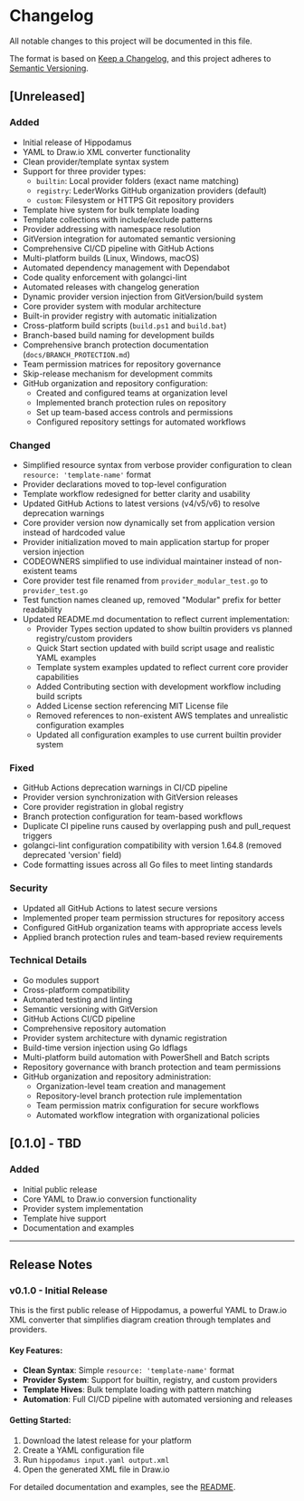 # Changelog

All notable changes to this project will be documented in this file.

The format is based on [Keep a Changelog](https://keepachangelog.com/en/1.0.0/),
and this project adheres to [Semantic Versioning](https://semver.org/spec/v2.0.0.html).

## [Unreleased]

### Added
- Initial release of Hippodamus
- YAML to Draw.io XML converter functionality
- Clean provider/template syntax system
- Support for three provider types:
  - `builtin`: Local provider folders (exact name matching)
  - `registry`: LederWorks GitHub organization providers (default)
  - `custom`: Filesystem or HTTPS Git repository providers
- Template hive system for bulk template loading
- Template collections with include/exclude patterns
- Provider addressing with namespace resolution
- GitVersion integration for automated semantic versioning
- Comprehensive CI/CD pipeline with GitHub Actions
- Multi-platform builds (Linux, Windows, macOS)
- Automated dependency management with Dependabot
- Code quality enforcement with golangci-lint
- Automated releases with changelog generation
- Dynamic provider version injection from GitVersion/build system
- Core provider system with modular architecture
- Built-in provider registry with automatic initialization
- Cross-platform build scripts (`build.ps1` and `build.bat`)
- Branch-based build naming for development builds
- Comprehensive branch protection documentation (`docs/BRANCH_PROTECTION.md`)
- Team permission matrices for repository governance
- Skip-release mechanism for development commits
- GitHub organization and repository configuration:
  - Created and configured teams at organization level
  - Implemented branch protection rules on repository
  - Set up team-based access controls and permissions
  - Configured repository settings for automated workflows

### Changed
- Simplified resource syntax from verbose provider configuration to clean `resource: 'template-name'` format
- Provider declarations moved to top-level configuration
- Template workflow redesigned for better clarity and usability
- Updated GitHub Actions to latest versions (v4/v5/v6) to resolve deprecation warnings
- Core provider version now dynamically set from application version instead of hardcoded value
- Provider initialization moved to main application startup for proper version injection
- CODEOWNERS simplified to use individual maintainer instead of non-existent teams
- Core provider test file renamed from `provider_modular_test.go` to `provider_test.go`
- Test function names cleaned up, removed "Modular" prefix for better readability
- Updated README.md documentation to reflect current implementation:
  - Provider Types section updated to show builtin providers vs planned registry/custom providers
  - Quick Start section updated with build script usage and realistic YAML examples
  - Template system examples updated to reflect current core provider capabilities
  - Added Contributing section with development workflow including build scripts
  - Added License section referencing MIT License file
  - Removed references to non-existent AWS templates and unrealistic configuration examples
  - Updated all configuration examples to use current builtin provider system

### Fixed
- GitHub Actions deprecation warnings in CI/CD pipeline
- Provider version synchronization with GitVersion releases
- Core provider registration in global registry
- Branch protection configuration for team-based workflows
- Duplicate CI pipeline runs caused by overlapping push and pull_request triggers
- golangci-lint configuration compatibility with version 1.64.8 (removed deprecated 'version' field)
- Code formatting issues across all Go files to meet linting standards

### Security
- Updated all GitHub Actions to latest secure versions
- Implemented proper team permission structures for repository access
- Configured GitHub organization teams with appropriate access levels
- Applied branch protection rules and team-based review requirements

### Technical Details
- Go modules support
- Cross-platform compatibility
- Automated testing and linting
- Semantic versioning with GitVersion
- GitHub Actions CI/CD pipeline
- Comprehensive repository automation
- Provider system architecture with dynamic registration
- Build-time version injection using Go ldflags
- Multi-platform build automation with PowerShell and Batch scripts
- Repository governance with branch protection and team permissions
- GitHub organization and repository administration:
  - Organization-level team creation and management
  - Repository-level branch protection rule implementation
  - Team permission matrix configuration for secure workflows
  - Automated workflow integration with organizational policies

## [0.1.0] - TBD

### Added
- Initial public release
- Core YAML to Draw.io conversion functionality
- Provider system implementation
- Template hive support
- Documentation and examples

---

## Release Notes

### v0.1.0 - Initial Release

This is the first public release of Hippodamus, a powerful YAML to Draw.io XML converter that simplifies diagram creation through templates and providers.

#### Key Features:
- **Clean Syntax**: Simple `resource: 'template-name'` format
- **Provider System**: Support for builtin, registry, and custom providers
- **Template Hives**: Bulk template loading with pattern matching
- **Automation**: Full CI/CD pipeline with automated versioning and releases

#### Getting Started:
1. Download the latest release for your platform
2. Create a YAML configuration file
3. Run `hippodamus input.yaml output.xml`
4. Open the generated XML file in Draw.io

For detailed documentation and examples, see the [README](README.md).
